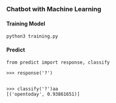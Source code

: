 ### Chatbot with Machine Learning

#### Training Model
```
python3 training.py
```
#### Predict
```
from predict import response, classify

>>> response('?')


>>> classify('?')aa
[('opentoday', 0.93861651)]
```
